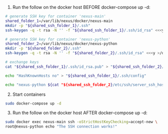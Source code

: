1. Run the follow on the docker host BEFORE docker-compose up -d:

```sh
# generate SSH key for container 'nexus-main'
shared_folder_1=/var/lib/nexus/docker/nexus-main
mkdir -p "${shared_ssh_folder_1}/.ssh"
ssh-keygen -q -t rsa -N '' -f "${shared_ssh_folder_1}/.ssh/id_rsa" <<<y >/dev/null 2>&1

# generate SSH key for container 'nexus-python'
shared_folder_2=/var/lib/nexus/docker/nexus-python
mkdir -p "${shared_folder_2}/.ssh"
ssh-keygen -q -t rsa -N '' -f "${shared_folder_2}/.ssh/id_rsa" <<<y >/dev/null 2>&1

# exchange keys
cat "${shared_ssh_folder_1}/.ssh/id_rsa.pub" > "${shared_ssh_folder_2}/.ssh/authorized_keys"

echo "HashKnownHosts no" > "${shared_ssh_folder_1}/.ssh/config"

echo "nexus-python ${cat "${shared_ssh_folder_2}/etc/ssh/server_ssh_host_rsa_key.pub"}" >>" ${shared_ssh_folder_1}/.ssh/known_hosts"
```

2. Start containers
```sh
sudo docker-compose up -d
```

3. Run the follow on the docker host AFTER docker-compose up -d:
```sh
sudo docker exec nexus-main ssh -oStrictHostKeyChecking=accept-new \
root@nexus-python echo "The SSH connection works!"
```